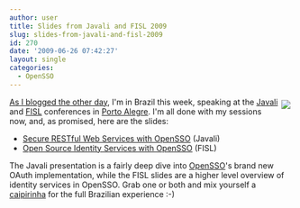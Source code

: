 ```yaml
---
author: user
title: Slides from Javali and FISL 2009
slug: slides-from-javali-and-fisl-2009
id: 270
date: '2009-06-26 07:42:27'
layout: single
categories:
  - OpenSSO
---
```


<span style="margin: 5px; float: right;">![](images/200px-Flag_of_Brazil.svg_.png)</span> [As I blogged the other day](http://blog.superpat.com/2009/06/18/opensso-br-javali-and-fisl-10-0-next-week/), I'm in Brazil this week, speaking at the [Javali](http://javali.org.br/) and [FISL](http://fisl.softwarelivre.org/10/www/) conferences in [Porto Alegre](http://en.wikipedia.org/wiki/Porto_Alegre). I'm all done with my sessions now, and, as promised, here are the slides:

*   [Secure RESTful Web Services with OpenSSO](http://mediacast.sun.com/users/metadaddy/media/OpenSSO_IdentityServices_Javali_2009.pdf) (Javali)
*   [Open Source Identity Services with OpenSSO](http://mediacast.sun.com/users/metadaddy/media/OpenSSO_IdentityServices_FISL_2009.pdf) (FISL)

The Javali presentation is a fairly deep dive into [OpenSSO](http://opensso.org/)'s brand new OAuth implementation, while the FISL slides are a higher level overview of identity services in OpenSSO. Grab one or both and mix yourself a [caipirinha](http://en.wikipedia.org/wiki/Caipirinha) for the full Brazilian experience :-)